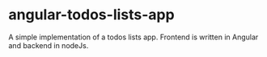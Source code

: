 # angular-todos-lists-app
A simple implementation of a todos lists app. Frontend is written in Angular and backend in nodeJs.
